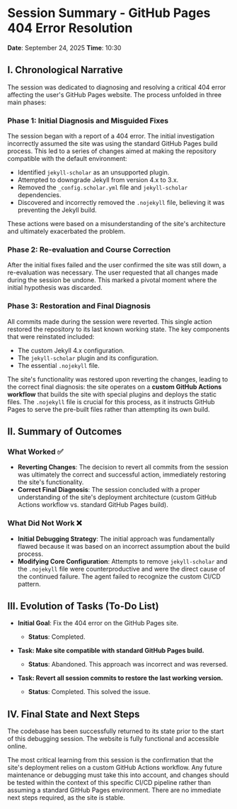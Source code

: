 # Session Summary - GitHub Pages 404 Error Resolution

**Date**: September 24, 2025
**Time**: 10:30

## I. Chronological Narrative

The session was dedicated to diagnosing and resolving a critical 404 error affecting the user's GitHub Pages website. The process unfolded in three main phases:

### Phase 1: Initial Diagnosis and Misguided Fixes

The session began with a report of a 404 error. The initial investigation incorrectly assumed the site was using the standard GitHub Pages build process. This led to a series of changes aimed at making the repository compatible with the default environment:

-   Identified `jekyll-scholar` as an unsupported plugin.
-   Attempted to downgrade Jekyll from version 4.x to 3.x.
-   Removed the `_config.scholar.yml` file and `jekyll-scholar` dependencies.
-   Discovered and incorrectly removed the `.nojekyll` file, believing it was preventing the Jekyll build.

These actions were based on a misunderstanding of the site's architecture and ultimately exacerbated the problem.

### Phase 2: Re-evaluation and Course Correction

After the initial fixes failed and the user confirmed the site was still down, a re-evaluation was necessary. The user requested that all changes made during the session be undone. This marked a pivotal moment where the initial hypothesis was discarded.

### Phase 3: Restoration and Final Diagnosis

All commits made during the session were reverted. This single action restored the repository to its last known working state. The key components that were reinstated included:

-   The custom Jekyll 4.x configuration.
-   The `jekyll-scholar` plugin and its configuration.
-   The essential `.nojekyll` file.

The site's functionality was restored upon reverting the changes, leading to the correct final diagnosis: the site operates on a **custom GitHub Actions workflow** that builds the site with special plugins and deploys the static files. The `.nojekyll` file is crucial for this process, as it instructs GitHub Pages to serve the pre-built files rather than attempting its own build.

## II. Summary of Outcomes

### What Worked ✅

-   **Reverting Changes**: The decision to revert all commits from the session was ultimately the correct and successful action, immediately restoring the site's functionality.
-   **Correct Final Diagnosis**: The session concluded with a proper understanding of the site's deployment architecture (custom GitHub Actions workflow vs. standard GitHub Pages build).

### What Did Not Work ❌

-   **Initial Debugging Strategy**: The initial approach was fundamentally flawed because it was based on an incorrect assumption about the build process.
-   **Modifying Core Configuration**: Attempts to remove `jekyll-scholar` and the `.nojekyll` file were counterproductive and were the direct cause of the continued failure. The agent failed to recognize the custom CI/CD pattern.

## III. Evolution of Tasks (To-Do List)

-   **Initial Goal**: Fix the 404 error on the GitHub Pages site.
    -   **Status**: Completed.

-   **Task: Make site compatible with standard GitHub Pages build.**
    -   **Status**: Abandoned. This approach was incorrect and was reversed.

-   **Task: Revert all session commits to restore the last working version.**
    -   **Status**: Completed. This solved the issue.

## IV. Final State and Next Steps

The codebase has been successfully returned to its state prior to the start of this debugging session. The website is fully functional and accessible online.

The most critical learning from this session is the confirmation that the site's deployment relies on a custom GitHub Actions workflow. Any future maintenance or debugging must take this into account, and changes should be tested within the context of this specific CI/CD pipeline rather than assuming a standard GitHub Pages environment. There are no immediate next steps required, as the site is stable.
